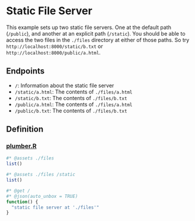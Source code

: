 
<!-- README.md is generated from README.Rmd. Please edit that file -->

# Static File Server

This example sets up two static file servers. One at the default path
(`/public`), and another at an explicit path (`/static`). You should be
able to access the two files in the `./files` directory at either of
those paths. So try `http://localhost:8000/static/b.txt` or
`http://localhost:8000/public/a.html`.

## Endpoints

-   `/`: Information about the static file server
-   `/static/a.html`: The contents of `./files/a.html`
-   `/static/b.txt`: The contents of `./files/b.txt`
-   `/public/a.html`: The contents of `./files/a.html`
-   `/public/b.txt`: The contents of `./files/b.txt`

## Definition

### [plumber.R](plumber.R)

``` r
#* @assets ./files
list()

#* @assets ./files /static
list()

#* @get /
#* @json(auto_unbox = TRUE)
function() {
  "static file server at './files'"
}
```
